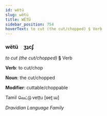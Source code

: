 ```yaml
---
id: wëtü
slug: wëtü
title: WËTÜ
sidebar_position: 754
hoverText: to cut (the cut/chopped) § Verb
---
```


### wëtü&emsp;<span kind="abugida">ʒʇcʄ</span>

*to cut (the cut/chopped)* **§** Verb

**Verb**: to cut/chop

**Noun**: the cut/chopped

**Modifier**: cuttable/choppable

Tamil வெட்டு veṭṭu [ʋeʈːɯ]

*Dravidian Language Family*